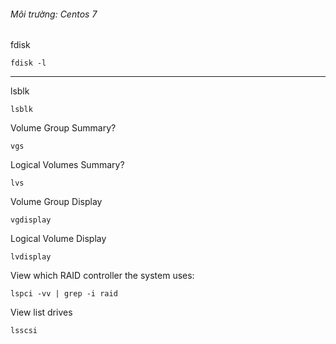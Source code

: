 ###### Môi trường: Centos 7

fdisk

    fdisk -l

----

lsblk

    lsblk

Volume Group Summary?

    vgs

Logical Volumes Summary?

    lvs

Volume Group Display

    vgdisplay

Logical Volume Display

    lvdisplay

View which RAID controller the system uses:

    lspci -vv | grep -i raid

View list drives

    lsscsi
